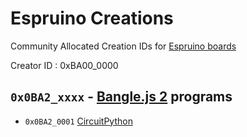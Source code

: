 # Espruino Creations

Community Allocated Creation IDs for [Espruino boards](http://www.espruino.com/Order)

Creator ID : 0xBA00_0000

## `0x0BA2_xxxx` - [Bangle.js 2](http://www.espruino.com/Bangle.js2) programs
*  `0x0BA2_0001` [CircuitPython](https://circuitpython.org/board/espruino_banglejs2/)
